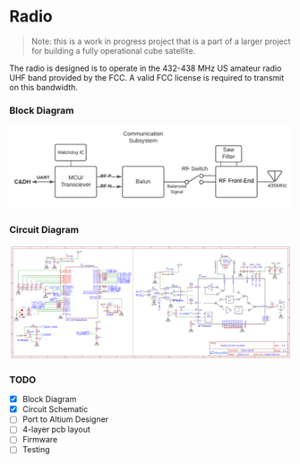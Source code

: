 # Radio

> Note: this is a work in progress project that is a part of a larger project for building a fully operational cube satellite.

The radio is designed is to operate in the 432-438 MHz US amateur radio UHF band provided by the FCC. A valid FCC license is required to transmit on this bandwidth.

### Block Diagram

![Radio Block Diagram](Assets/Circuit%20Block%20Diagram%20-%20Radio.png)

### Circuit Diagram

![Radio Circuit Diagram](Assets/Radio-Schematic-13-02.png)

### TODO

- [x] Block Diagram
- [x] Circuit Schematic
- [ ] Port to Altium Designer
- [ ] 4-layer pcb layout
- [ ] Firmware
- [ ] Testing
